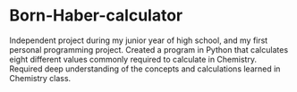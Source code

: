 # Born-Haber-calculator

Independent project during my junior year of high school, and my first personal programming project. Created a program in Python that calculates eight different values commonly required to calculate in Chemistry. Required deep understanding of the concepts and calculations learned in Chemistry class.
